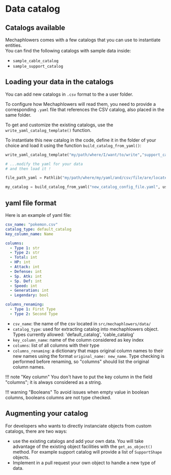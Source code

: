 # Data catalog

## Catalogs available

Mechaphlowers comes with a few catalogs that you can use to instantiate entities.  
You can find the following catalogs with sample data inside:
- `sample_cable_catalog`
- `sample_support_catalog`

## Loading your data in the catalogs

You can add new catalogs in `.csv` format to the a user folder.

To configure how Mechaphlowers will read them, you need to provide a corresponding `.yaml` file that references the CSV catalog, also placed in the same folder.

To get and customize the existing catalogs, use the `write_yaml_catalog_template()` function.

To instantiate this new catalog in the code, define it in the folder of your choice and load it using the function `build_catalog_from_yaml()`:

```python
write_yaml_catalog_template("my/path/where/I/want/to/write","support_catalog")

# ...modify the yaml for your data
# and then load it !

file_path_yaml = Pathlib("my/path/where/my/yaml/and/csv/file/are/located")

my_catalog = build_catalog_from_yaml("new_catalog_config_file.yaml", user_filepath=filepath)
```


## yaml file format

Here is an example of yaml file:

```yaml
csv_name: "pokemon.csv"
catalog_type: default_catalog
key_column_name: Name

columns:
  - Type 1: str
  - Type 2: str
  - Total: int
  - HP: int
  - Attack: int
  - Defense: int
  - Sp. Atk: int
  - Sp. Def: int
  - Speed: int
  - Generation: int
  - Legendary: bool

columns_renaming:
  - Type 1: First Type
  - Type 2: Second Type
```

- `csv_name`: the name of the csv located in `src/mechaphlowers/data/`
- `catalog_type`: used for extracting catalog into mechaphlowers object. Types currently allowed: 'default_catalog', 'cable_catalog'
- `key_column_name`: name of the column considered as key index 
- `columns`: list of all columns with their type
- `columns_renaming`: a dictionary that maps original column names to their new names using the format `original_name: new_name`. Type checking is performed before renaming, so "columns" should list the original column names.


!!! note "Key column"
    You don't have to put the key column in the field "columns"; it is always considered as a string.

!!! warning "Booleans"
    To avoid issues when empty value in boolean columns, booleans columns are not type checked.

## Augmenting your catalog

For developers who wants to directly instanciate objects from custom catalogs, there are two ways: 
- use the existing catalogs and add your own data. You will take advantage of the existing object facilities with the `get_as_object()` method. For example support catalog will provide a list of `SupportShape` objects.
- Implement in a pull request your own object to handle a new type of data.
